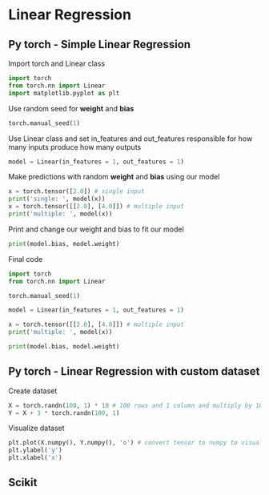 # Linear Regression

## Py torch - Simple Linear Regression
Import torch and Linear class
```py
import torch
from torch.nn import Linear
import matplotlib.pyplot as plt
```
Use random seed for **weight** and **bias**
```py
torch.manual_seed(1)
```
Use Linear class and set in_features and out_features responsible for how many inputs produce how many outputs 
```py
model = Linear(in_features = 1, out_features = 1)
```
Make predictions with random **weight** and **bias** using our model
```py
x = torch.tensor([2.0]) # single input
print('single: ', model(x))
x = torch.tensor([[2.0], [4.0]]) # multiple input
print('multiple: ', model(x))
```
Print and change our weight and bias to fit our model
```py
print(model.bias, model.weight)
```
Final code
```py
import torch
from torch.nn import Linear

torch.manual_seed(1)

model = Linear(in_features = 1, out_features = 1)

x = torch.tensor([[2.0], [4.0]]) # multiple input
print('multiple: ', model(x))

print(model.bias, model.weight)
```
## Py torch - Linear Regression with custom dataset
Create dataset
```py
X = torch.randn(100, 1) * 10 # 100 rows and 1 column and multiply by 10 to increase variation
Y = X + 3 * torch.randn(100, 1)
```
Visualize dataset
```py
plt.plot(X.numpy(), Y.numpy(), 'o') # convert tensor to numpy to visualize
plt.ylabel('y')
plt.xlabel('x')
```
## Scikit
